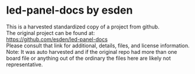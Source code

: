 
# led-panel-docs by esden  
This is a harvested standardized copy of a project from github.  
The original project can be found at:  
https://github.com/esden/led-panel-docs  
Please consult that link for additional, details, files, and license information.  
Note: It was auto harvested and if the original repo had more than one board file or anything out of the ordinary the files here are likely not representative.  
    